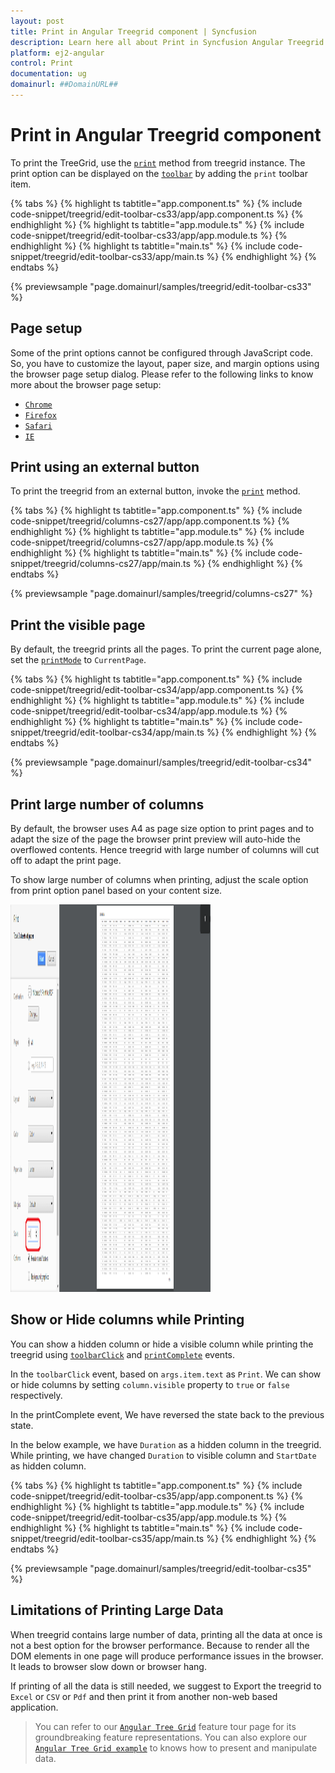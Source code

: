 ```yaml
---
layout: post
title: Print in Angular Treegrid component | Syncfusion
description: Learn here all about Print in Syncfusion Angular Treegrid component of Syncfusion Essential JS 2 and more.
platform: ej2-angular
control: Print 
documentation: ug
domainurl: ##DomainURL##
---
```


# Print in Angular Treegrid component

To print the TreeGrid, use the [`print`](https://ej2.syncfusion.com/angular/documentation/api/treegrid/#print) method from treegrid instance. The print option can be displayed on the [`toolbar`](https://ej2.syncfusion.com/angular/documentation/api/treegrid/#toolbar) by adding the `print` toolbar item.

{% tabs %}
{% highlight ts tabtitle="app.component.ts" %}
{% include code-snippet/treegrid/edit-toolbar-cs33/app/app.component.ts %}
{% endhighlight %}
{% highlight ts tabtitle="app.module.ts" %}
{% include code-snippet/treegrid/edit-toolbar-cs33/app/app.module.ts %}
{% endhighlight %}
{% highlight ts tabtitle="main.ts" %}
{% include code-snippet/treegrid/edit-toolbar-cs33/app/main.ts %}
{% endhighlight %}
{% endtabs %}
  
{% previewsample "page.domainurl/samples/treegrid/edit-toolbar-cs33" %}

## Page setup

Some of the print options cannot be configured through JavaScript code. So, you have to customize the layout, paper size, and margin options using the browser page setup dialog. Please refer to the following links to know more about the browser page setup:

* [`Chrome`](https://support.google.com/chrome/answer/1069693?hl=en&visit_id=1-636335333734668335-3165046395&rd=1)
* [`Firefox`](https://support.mozilla.org/en-US/kb/how-print-web-pages-firefox)
* [`Safari`](http://www.mintprintables.com/print-tips/adjust-margins-osx/)
* [`IE`](http://www.helpteaching.com/help/print/index.htm)

## Print using an external button

To print the treegrid from an external button, invoke the [`print`](https://ej2.syncfusion.com/angular/documentation/api/treegrid/#print) method.

{% tabs %}
{% highlight ts tabtitle="app.component.ts" %}
{% include code-snippet/treegrid/columns-cs27/app/app.component.ts %}
{% endhighlight %}
{% highlight ts tabtitle="app.module.ts" %}
{% include code-snippet/treegrid/columns-cs27/app/app.module.ts %}
{% endhighlight %}
{% highlight ts tabtitle="main.ts" %}
{% include code-snippet/treegrid/columns-cs27/app/main.ts %}
{% endhighlight %}
{% endtabs %}
  
{% previewsample "page.domainurl/samples/treegrid/columns-cs27" %}

## Print the visible page

By default, the treegrid prints all the pages. To print the current page alone, set the [`printMode`](https://ej2.syncfusion.com/angular/documentation/api/treegrid/#printmode) to `CurrentPage`.

{% tabs %}
{% highlight ts tabtitle="app.component.ts" %}
{% include code-snippet/treegrid/edit-toolbar-cs34/app/app.component.ts %}
{% endhighlight %}
{% highlight ts tabtitle="app.module.ts" %}
{% include code-snippet/treegrid/edit-toolbar-cs34/app/app.module.ts %}
{% endhighlight %}
{% highlight ts tabtitle="main.ts" %}
{% include code-snippet/treegrid/edit-toolbar-cs34/app/main.ts %}
{% endhighlight %}
{% endtabs %}
  
{% previewsample "page.domainurl/samples/treegrid/edit-toolbar-cs34" %}

## Print large number of columns

By default, the browser uses A4 as page size option to print pages and to adapt the size of the page the browser print preview will auto-hide the overflowed contents. Hence treegrid with large number of columns will cut off to adapt the print page.

To show large number of columns when printing, adjust the scale option from print option panel based on your content size.

<!-- markdownlint-disable MD033 -->
<img src="images/print-preview.png" alt="Print Preview Image" style="width:320px;height: 620px">
<!-- markdownlint-enable MD033 -->

## Show or Hide columns while Printing

You can show a hidden column or hide a visible column while printing the treegrid using [`toolbarClick`](../api/treegrid/#toolbarclick) and [`printComplete`](https://ej2.syncfusion.com/angular/documentation/api/treegrid/#printcomplete) events.

In the `toolbarClick` event, based on `args.item.text` as `Print`. We can show or hide columns by setting `column.visible` property to `true` or `false` respectively.

In the printComplete event, We have reversed the state back to the previous state.

In the below example, we have `Duration` as a hidden column in the treegrid. While printing, we have changed `Duration` to visible column and `StartDate` as hidden column.

{% tabs %}
{% highlight ts tabtitle="app.component.ts" %}
{% include code-snippet/treegrid/edit-toolbar-cs35/app/app.component.ts %}
{% endhighlight %}
{% highlight ts tabtitle="app.module.ts" %}
{% include code-snippet/treegrid/edit-toolbar-cs35/app/app.module.ts %}
{% endhighlight %}
{% highlight ts tabtitle="main.ts" %}
{% include code-snippet/treegrid/edit-toolbar-cs35/app/main.ts %}
{% endhighlight %}
{% endtabs %}
  
{% previewsample "page.domainurl/samples/treegrid/edit-toolbar-cs35" %}

## Limitations of Printing Large Data

When treegrid contains large number of data, printing all the data at once is not a best option for the browser performance. Because to render all the DOM elements in one page will produce performance issues in the browser. It leads to browser slow down or browser hang.

If printing of all the data is still needed, we suggest to Export the treegrid to `Excel` or `CSV` or `Pdf` and then print it from another non-web based application.

> You can refer to our [`Angular Tree Grid`](https://www.syncfusion.com/angular-ui-components/angular-tree-grid) feature tour page for its groundbreaking feature representations. You can also explore our [`Angular Tree Grid example`](https://ej2.syncfusion.com/angular/demos/#/material/treegrid/treegrid-overview) to knows how to present and manipulate data.